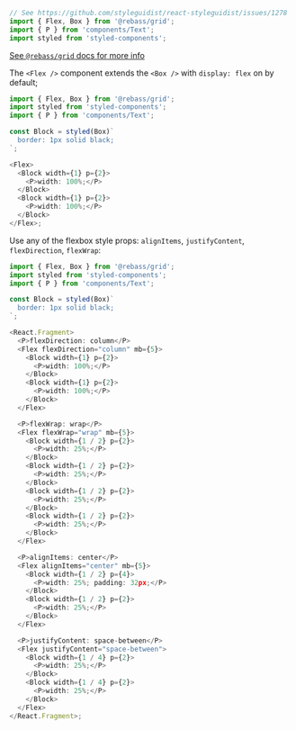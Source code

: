```jsx noeditor
// See https://github.com/styleguidist/react-styleguidist/issues/1278
import { Flex, Box } from '@rebass/grid';
import { P } from 'components/Text';
import styled from 'styled-components';
```

[See `@rebass/grid` docs for more info](https://www.npmjs.com/package/@rebass/grid#flex)

The `<Flex />` component extends the `<Box />` with `display: flex` on by default;

```js
import { Flex, Box } from '@rebass/grid';
import styled from 'styled-components';
import { P } from 'components/Text';

const Block = styled(Box)`
  border: 1px solid black;
`;

<Flex>
  <Block width={1} p={2}>
    <P>width: 100%;</P>
  </Block>
  <Block width={1} p={2}>
    <P>width: 100%;</P>
  </Block>
</Flex>;
```

Use any of the flexbox style props: `alignItems`, `justifyContent`, `flexDirection`, `flexWrap`:

```js
import { Flex, Box } from '@rebass/grid';
import styled from 'styled-components';
import { P } from 'components/Text';

const Block = styled(Box)`
  border: 1px solid black;
`;

<React.Fragment>
  <P>flexDirection: column</P>
  <Flex flexDirection="column" mb={5}>
    <Block width={1} p={2}>
      <P>width: 100%;</P>
    </Block>
    <Block width={1} p={2}>
      <P>width: 100%;</P>
    </Block>
  </Flex>

  <P>flexWrap: wrap</P>
  <Flex flexWrap="wrap" mb={5}>
    <Block width={1 / 2} p={2}>
      <P>width: 25%;</P>
    </Block>
    <Block width={1 / 2} p={2}>
      <P>width: 25%;</P>
    </Block>
    <Block width={1 / 2} p={2}>
      <P>width: 25%;</P>
    </Block>
    <Block width={1 / 2} p={2}>
      <P>width: 25%;</P>
    </Block>
  </Flex>

  <P>alignItems: center</P>
  <Flex alignItems="center" mb={5}>
    <Block width={1 / 2} p={4}>
      <P>width: 25%; padding: 32px;</P>
    </Block>
    <Block width={1 / 2} p={2}>
      <P>width: 25%;</P>
    </Block>
  </Flex>

  <P>justifyContent: space-between</P>
  <Flex justifyContent="space-between">
    <Block width={1 / 4} p={2}>
      <P>width: 25%;</P>
    </Block>
    <Block width={1 / 4} p={2}>
      <P>width: 25%;</P>
    </Block>
  </Flex>
</React.Fragment>;
```
